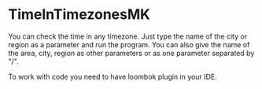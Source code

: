 # TimeInTimezonesMK
You can check the time in any timezone.
Just type the name of the city or region as a parameter and run the program. 
You can also give the name of the area, city, region as other parameters or as one parameter separated by "/".

To work with code you need to have loombok plugin in your IDE. 
